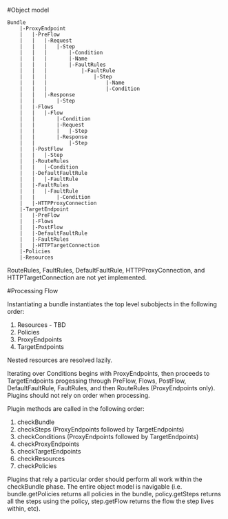 #Object model

    Bundle
    	|-ProxyEndpoint
    	|	|-PreFlow
    	|	|	|-Request
    	|	|	|	|-Step
    	|	|	|		|-Condition
    	|	|	|		|-Name
    	|	|	|		|-FaultRules
    	|	|	|			|-FaultRule
    	|	|	|				|-Step
    	|	|	|					|-Name
    	|	|	|					|-Condition
    	|	|	|-Response
    	|	|		|-Step
    	|	|-Flows
    	|	|	|-Flow
    	|	|		|-Condition		
    	|	|		|-Request
    	|	|		|	|-Step
    	|	|		|-Response
    	|	|			|-Step
    	|	|-PostFlow
    	|	|	|-Step
    	|	|-RouteRules
    	|	|	|-Condition
    	|	|-DefaultFaultRule
    	|	|	|-FaultRule
    	|	|-FaultRules
    	|	|	|-FaultRule
    	|	|		|-Condition
    	|	|-HTTPProxyConnection
    	|-TargetEndpoint
    	|	|-PreFlow
    	|	|-Flows
    	|	|-PostFlow
    	|	|-DefaultFaultRule
    	|	|-FaultRules
    	|	|-HTTPTargetConnection
    	|-Policies
    	|-Resources

RouteRules, FaultRules, DefaultFaultRule, HTTPProxyConnection, and HTTPTargetConnection are not yet implemented. 

#Processing Flow

Instantiating a bundle instantiates the top level subobjects in the following order:

1. Resources - TBD
2. Policies
3. ProxyEndpoints
4. TargetEndpoints

Nested resources are resolved lazily.

Iterating over Conditions begins with ProxyEndpoints, then proceeds to TargetEndpoints progessing through PreFlow, Flows, PostFlow, DefaultFaultRule, FaultRules, and then RouteRules (ProxyEndpoints only). Plugins should not rely on order when processing.

Plugin methods are called in the following order:

1. checkBundle
1. checkSteps (ProxyEndpoints followed by TargetEndpoints)
1. checkConditions (ProxyEndpoints followed by TargetEndpoints)
1. checkProxyEndpoints
1. checkTargetEndpoints
1. checkResources
1. checkPolicies

Plugins that rely a particular order should perform all work within the checkBundle phase. The entire object model is navigable (i.e. bundle.getPolicies returns all policies in the bundle, policy.getSteps returns all the steps using the policy, step.getFlow returns the flow the step lives within, etc).
